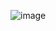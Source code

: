 ![image](https://user-images.githubusercontent.com/128472454/226677523-c5832668-6b98-4a2b-9233-02473f17510a.jpg)

